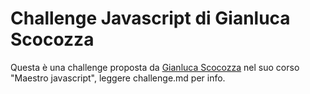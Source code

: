 # Challenge Javascript di Gianluca Scocozza

Questa è una challenge proposta da [Gianluca Scocozza](https://www.udemy.com/user/gianluca-scocozza-2)
nel suo corso "Maestro javascript", leggere challenge.md per info.